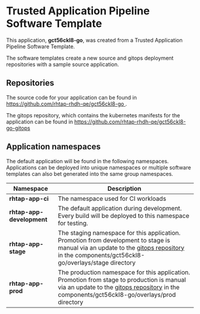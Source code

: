 # Trusted Application Pipeline Software Template

This application, **gct56ckl8-go**, was created from a Trusted Application Pipeline Software Template.

The software templates create a new source and gitops deployment repositories with a sample source application. 

## Repositories

The source code for your application can be found in [https://github.com/rhtap-rhdh-qe/gct56ckl8-go ](https://github.com/rhtap-rhdh-qe/gct56ckl8-go ).
 
The gitops repository, which contains the kubernetes manifests for the application can be found in 
[https://github.com/rhtap-rhdh-qe/gct56ckl8-go-gitops ](https://github.com/rhtap-rhdh-qe/gct56ckl8-go-gitops ) 

## Application namespaces 

The default application will be found in the following namespaces. Applications can be deployed into unique namespaces or multiple software templates can also bet generated into the same group namespaces.  

|  Namespace   |  Description   |  
| -------- | -------- |
| **rhtap-app-ci** | The namespace used for CI workloads |
| **rhtap-app-development** | The default application during development. Every build will be deployed to this namespace for testing. |
| **rhtap-app-stage** | The staging namespace for this application. Promotion from development to stage is manual via an update to the [gitops repository](https://github.com/rhtap-rhdh-qe/gct56ckl8-go-gitops ) in the components/gct56ckl8-go/overlays/stage directory |
| **rhtap-app-prod** | The production namespace for this application. Promotion from stage to production is manual via an update to the [gitops repository](https://github.com/rhtap-rhdh-qe/gct56ckl8-go-gitops ) in the components/gct56ckl8-go/overlays/prod directory |